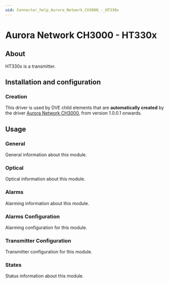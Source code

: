 ```yaml
---
uid: Connector_help_Aurora_Network_CH3000_-_HT330x
---
```


# Aurora Network CH3000 - HT330x

## About

HT330x is a transmitter.

## Installation and configuration

### Creation

This driver is used by DVE child elements that are **automatically created** by the driver [Aurora Network CH3000](xref:Connector_help_Aurora_Network_CH3000), from version 1.0.0.1 onwards.

## Usage

### General

General information about this module.

### Optical

Optical information about this module.

### Alarms

Alarming information about this module.

### Alarms Configuration

Alarming configuration for this module.

### Transmitter Configuration

Transmitter configuration for this module.

### States

Status information about this module.
